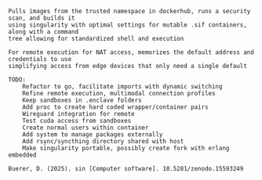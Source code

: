     Pulls images from the trusted namespace in dockerhub, runs a security scan, and builds it
    using singularity with optimal settings for mutable .sif containers, along with a command
    tree allowing for standardized shell and execution
    
    For remote execution for NAT access, memorizes the default address and credentials to use
    simplifying access from edge devices that only need a single default
    
    TODO:
        Refactor to go, facilitate imports with dynamic switching
        Refine remote execution, multimodal connection profiles
        Keep sandboxes in .enclave folders
        Add proc to create hard coded wrapper/container pairs
        Wireguard integration for remote
        Test cuda access from sandboxes
        Create normal users within container
        Add system to manage packages externally
        Add rsync/syncthing directory shared with host
        Make singularity portable, possibly create fork with erlang embedded
    
    Buerer, D. (2025). sin [Computer software]. 10.5281/zenodo.15593249
